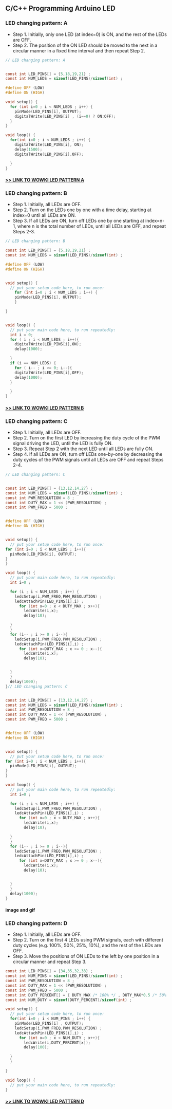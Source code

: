 ## C/C++ Programming Arduino LED

### LED changing pattern: A

- Step 1. Initially, only one LED (at index=0) is ON, and the rest of the LEDs are OFF.
- Step 2. The position of the ON LED should be moved to the next in a circular manner in a fixed time interval and then repeat Step 2.

```c
// LED changing pattern: A


const int LED_PINS[] = {5,18,19,21} ;
const int NUM_LEDS = sizeof(LED_PINS)/sizeof(int) ; 

#define OFF (LOW) 
#define ON (HIGH)

void setup() { 
  for (int i=0 ; i < NUM_LEDS ; i++) {
    pinMode(LED_PINS[i], OUTPUT);
    digitalWrite(LED_PINS[i] , (i==0) ? ON:OFF);
  }
}

void loop() {
  for(int i=0 ; i < NUM_LEDS ; i++) {
    digitalWrite(LED_PINS[i], ON);
    delay(1500);
    digitalWrite(LED_PINS[i],OFF);

  }
}
```

#### [>> LINK TO WOWKI LED PATTERN A ](https://wokwi.com/projects/342306307751019090)

### LED changing pattern: B

- Step 1. Initially, all LEDs are OFF.
- Step 2. Turn on the LEDs one by one with a time delay, starting at index=0 until all LEDs are ON.
- Step 3. If all LEDs are ON, turn off LEDs one by one starting at index=n-1,  where n is the total number of LEDs, until all LEDs are OFF, and repeat Steps 2-3.

```c
// LED changing pattern: B

const int LED_PINS[] = {5,18,19,21} ;
const int NUM_LEDS = sizeof(LED_PINS)/sizeof(int) ; 

#define OFF (LOW) 
#define ON (HIGH)


void setup() {
  // put your setup code here, to run once:
    for (int i=0 ; i < NUM_LEDS ; i++) {
    pinMode(LED_PINS[i], OUTPUT);
    }

}


void loop() {
  // put your main code here, to run repeatedly:
  int i = 0;
  for ( i ; i < NUM_LEDS ; i++){
    digitalWrite(LED_PINS[i],ON);
    delay(1000);

  }
  if (i == NUM_LEDS) {
    for ( i-- ; i >= 0; i--){
    digitalWrite(LED_PINS[i],OFF);
    delay(1000);
  }

  }
}
```

#### [>> LINK TO WOWKI LED PATTERN B ](https://wokwi.com/projects/342306546684789330)

### LED changing pattern: C

- Step 1. Initially, all LEDs are OFF.
- Step 2. Turn on the first LED by increasing the duty cycle of the PWM signal driving the LED, until the LED is fully ON.
- Step 3. Repeat Step 2 with the next LED until all LEDs are fully ON.
- Step 4. If all LEDs are ON, turn off LEDs one-by-one by decreasing the duty cycles of the PWM signals until all LEDs are OFF and repeat Steps 2-4.
```c
// LED changing pattern: C


const int LED_PINS[] = {13,12,14,27} ;
const int NUM_LEDS = sizeof(LED_PINS)/sizeof(int) ; 
const int PWM_RESOLUTION = 8 ;
const int DUTY_MAX = 1 << (PWM_RESOLUTION) ;
const int PWM_FREQ = 5000 ;


#define OFF (LOW) 
#define ON (HIGH)


void setup() {
  // put your setup code here, to run once:
for (int i=0 ; i < NUM_LEDS ; i++){
  pinMode(LED_PINS[i], OUTPUT);
}
}

void loop() {
  // put your main code here, to run repeatedly:  
  int i=0 ;

  for (i ; i < NUM_LEDS ; i++) {
    ledcSetup(i,PWM_FREQ,PWM_RESOLUTION) ;
    ledcAttachPin(LED_PINS[i],i) ;
      for (int x=0 ; x < DUTY_MAX ; x++){
        ledcWrite(i,x);
        delay(10);

  }
  }
  for (i-- ; i >= 0 ; i--){
    ledcSetup(i,PWM_FREQ,PWM_RESOLUTION) ;
    ledcAttachPin(LED_PINS[i],i) ;
      for (int x=DUTY_MAX ; x >= 0 ; x--){
        ledcWrite(i,x);
        delay(10);


  }
  }
  delay(1000);
}// LED changing pattern: C


const int LED_PINS[] = {13,12,14,27} ;
const int NUM_LEDS = sizeof(LED_PINS)/sizeof(int) ; 
const int PWM_RESOLUTION = 8 ;
const int DUTY_MAX = 1 << (PWM_RESOLUTION) ;
const int PWM_FREQ = 5000 ;


#define OFF (LOW) 
#define ON (HIGH)


void setup() {
  // put your setup code here, to run once:
for (int i=0 ; i < NUM_LEDS ; i++){
  pinMode(LED_PINS[i], OUTPUT);
}
}

void loop() {
  // put your main code here, to run repeatedly:  
  int i=0 ;

  for (i ; i < NUM_LEDS ; i++) {
    ledcSetup(i,PWM_FREQ,PWM_RESOLUTION) ;
    ledcAttachPin(LED_PINS[i],i) ;
      for (int x=0 ; x < DUTY_MAX ; x++){
        ledcWrite(i,x);
        delay(10);

  }
  }
  for (i-- ; i >= 0 ; i--){
    ledcSetup(i,PWM_FREQ,PWM_RESOLUTION) ;
    ledcAttachPin(LED_PINS[i],i) ;
      for (int x=DUTY_MAX ; x >= 0 ; x--){
        ledcWrite(i,x);
        delay(10);


  }
  }
  delay(1000);
}

```
#### image and gif

### LED changing pattern: D

- Step 1. Initially, all LEDs are OFF.
- Step 2. Turn on the first 4 LEDs using PWM signals, each with different duty cycles (e.g. 100%, 50%, 25%, 10%), and the rest of the LEDs are OFF.
- Step 3. Move the positions of ON LEDs to the left by one position in a circular manner and repeat Step 3.

```c
const int LED_PINS[] = {34,35,32,33} ;
const int NUM_PINS = sizeof(LED_PINS)/sizeof(int) ;
const int PWM_RESOLUTION = 8 ;
const int DUTY_MAX = 1 << (PWM_RESOLUTION) ;
const int PWM_FREQ = 5000 ;
const int DUTY_PERCENT[] = { DUTY_MAX /* 100% */ , DUTY_MAX*0.5 /* 50% */ , DUTY_MAX*0.25 /* 25% */, DUTY_MAX*0.1 /* 10% */ } ;
const int NUM_DUTY = sizeof(DUTY_PERCENT)/sizeof(int) ;

void setup() {
  // put your setup code here, to run once:
  for(int i=0 ; i < NUM_PINS ; i++) {
    pinMode(LED_PINS[i] , OUTPUT);
    ledcSetup(i,PWM_FREQ,PWM_RESOLUTION) ;
    ledcAttachPin(LED_PINS[i],i) ;
      for (int x=0 ; x < NUM_DUTY ; x++){
        ledcWrite(i,DUTY_PERCENT[x]);
        delay(100);

  }
  }
  
}

void loop() {
  // put your main code here, to run repeatedly:
}

```

#### [>> LINK TO WOWKI LED PATTERN D ](https://wokwi.com/projects/342313318328828498)





